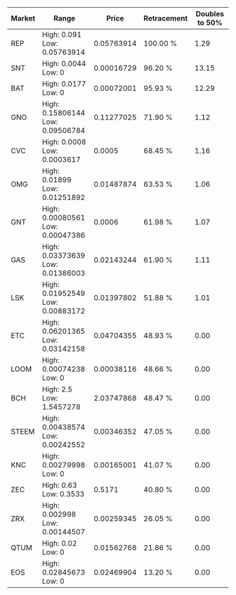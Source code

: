 | Market | Range | Price| Retracement | Doubles to 50% |
| --- | --- | --- | --- | --- |
| REP | High: 0.091<br />Low: 0.05763914 | 0.05763914 | 100.00 % | 1.29 |
| SNT | High: 0.0044<br />Low: 0 | 0.00016729 | 96.20 % | 13.15 |
| BAT | High: 0.0177<br />Low: 0 | 0.00072001 | 95.93 % | 12.29 |
| GNO | High: 0.15806144<br />Low: 0.09506784 | 0.11277025 | 71.90 % | 1.12 |
| CVC | High: 0.0008<br />Low: 0.0003617 | 0.0005 | 68.45 % | 1.16 |
| OMG | High: 0.01899<br />Low: 0.01251892 | 0.01487874 | 63.53 % | 1.06 |
| GNT | High: 0.00080561<br />Low: 0.00047386 | 0.0006 | 61.98 % | 1.07 |
| GAS | High: 0.03373639<br />Low: 0.01386003 | 0.02143244 | 61.90 % | 1.11 |
| LSK | High: 0.01952549<br />Low: 0.00883172 | 0.01397802 | 51.88 % | 1.01 |
| ETC | High: 0.06201365<br />Low: 0.03142158 | 0.04704355 | 48.93 % | 0.00 |
| LOOM | High: 0.00074238<br />Low: 0 | 0.00038116 | 48.66 % | 0.00 |
| BCH | High: 2.5<br />Low: 1.5457278 | 2.03747868 | 48.47 % | 0.00 |
| STEEM | High: 0.00438574<br />Low: 0.00242552 | 0.00346352 | 47.05 % | 0.00 |
| KNC | High: 0.00279998<br />Low: 0 | 0.00165001 | 41.07 % | 0.00 |
| ZEC | High: 0.63<br />Low: 0.3533 | 0.5171 | 40.80 % | 0.00 |
| ZRX | High: 0.002998<br />Low: 0.00144507 | 0.00259345 | 26.05 % | 0.00 |
| QTUM | High: 0.02<br />Low: 0 | 0.01562768 | 21.86 % | 0.00 |
| EOS | High: 0.02845673<br />Low: 0 | 0.02469904 | 13.20 % | 0.00 |

